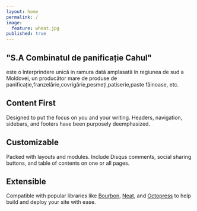 ```yaml
---
layout: home
permalink: /
image: 
  feature: wheat.jpg
published: true
---
```


<div class="tiles">

<div class="tile">
  <h2 class="post-title">"S.A Combinatul de panificație Cahul"</h2>
  <p class="post-excerpt">este o înterprindere unică in ramura dată amplasată în regiunea de sud a Moldovei, un producător mare de produse de panificație,franzelărie,covrigărie,pesmeți,patiserie,paste făinoase, etc.</p>
</div><!-- /.tile -->

<div class="tile">
  <h2 class="post-title">Content First</h2>
  <p class="post-excerpt">Designed to put the focus on you and your writing. Headers, navigation, sidebars, and footers have been purposely deemphasized.</p>
</div><!-- /.tile -->

<div class="tile">
  <h2 class="post-title">Customizable</h2>
  <p class="post-excerpt">Packed with layouts and modules. Include Disqus comments, social sharing buttons, and table of contents on one or all pages.</p>
</div><!-- /.tile -->

<div class="tile">
  <h2 class="post-title">Extensible</h2>
  <p class="post-excerpt">Compatible with popular libraries like <a href="http://bourbon.io">Bourbon</a>, <a href="http://neat.bourbon.io/">Neat</a>, and <a href="http://github.com/octopress/octopress">Octopress</a> to help build and deploy your site with ease.</p>
</div><!-- /.tile -->

</div><!-- /.tiles -->